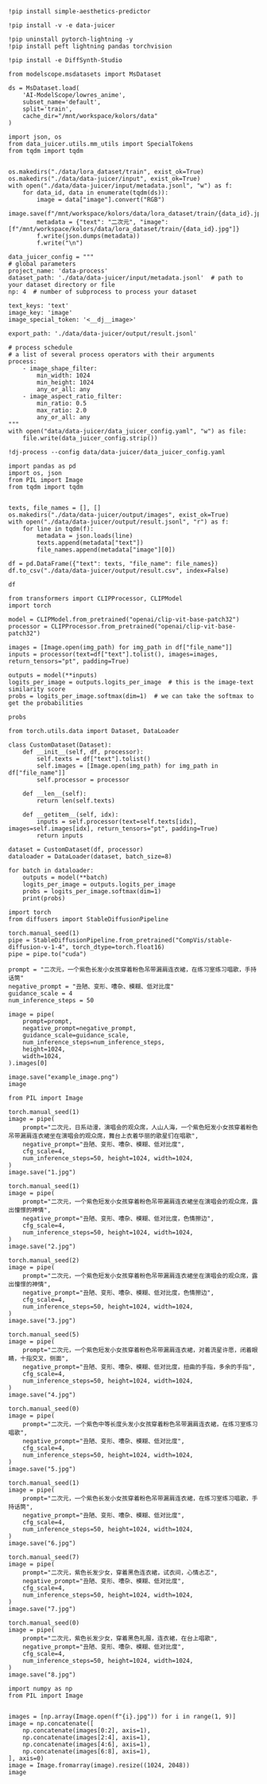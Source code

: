	!pip install simple-aesthetics-predictor

	!pip install -v -e data-juicer

	!pip uninstall pytorch-lightning -y
	!pip install peft lightning pandas torchvision

	!pip install -e DiffSynth-Studio

	from modelscope.msdatasets import MsDataset

	ds = MsDataset.load(
		'AI-ModelScope/lowres_anime',
		subset_name='default',
		split='train',
		cache_dir="/mnt/workspace/kolors/data"
	)

	import json, os
	from data_juicer.utils.mm_utils import SpecialTokens
	from tqdm import tqdm


	os.makedirs("./data/lora_dataset/train", exist_ok=True)
	os.makedirs("./data/data-juicer/input", exist_ok=True)
	with open("./data/data-juicer/input/metadata.jsonl", "w") as f:
		for data_id, data in enumerate(tqdm(ds)):
			image = data["image"].convert("RGB")
			image.save(f"/mnt/workspace/kolors/data/lora_dataset/train/{data_id}.jpg")
			metadata = {"text": "二次元", "image": [f"/mnt/workspace/kolors/data/lora_dataset/train/{data_id}.jpg"]}
			f.write(json.dumps(metadata))
			f.write("\n")

	data_juicer_config = """
	# global parameters
	project_name: 'data-process'
	dataset_path: './data/data-juicer/input/metadata.jsonl'  # path to your dataset directory or file
	np: 4  # number of subprocess to process your dataset

	text_keys: 'text'
	image_key: 'image'
	image_special_token: '<__dj__image>'

	export_path: './data/data-juicer/output/result.jsonl'

	# process schedule
	# a list of several process operators with their arguments
	process:
		- image_shape_filter:
			min_width: 1024
			min_height: 1024
			any_or_all: any
		- image_aspect_ratio_filter:
			min_ratio: 0.5
			max_ratio: 2.0
			any_or_all: any
	"""
	with open("data/data-juicer/data_juicer_config.yaml", "w") as file:
		file.write(data_juicer_config.strip())

	!dj-process --config data/data-juicer/data_juicer_config.yaml

	import pandas as pd
	import os, json
	from PIL import Image
	from tqdm import tqdm


	texts, file_names = [], []
	os.makedirs("./data/data-juicer/output/images", exist_ok=True)
	with open("./data/data-juicer/output/result.jsonl", "r") as f:
		for line in tqdm(f):
			metadata = json.loads(line)
			texts.append(metadata["text"])
			file_names.append(metadata["image"][0])

	df = pd.DataFrame({"text": texts, "file_name": file_names})
	df.to_csv("./data/data-juicer/output/result.csv", index=False)

	df

	from transformers import CLIPProcessor, CLIPModel
	import torch

	model = CLIPModel.from_pretrained("openai/clip-vit-base-patch32")
	processor = CLIPProcessor.from_pretrained("openai/clip-vit-base-patch32")

	images = [Image.open(img_path) for img_path in df["file_name"]]
	inputs = processor(text=df["text"].tolist(), images=images, return_tensors="pt", padding=True)

	outputs = model(**inputs)
	logits_per_image = outputs.logits_per_image  # this is the image-text similarity score
	probs = logits_per_image.softmax(dim=1)  # we can take the softmax to get the probabilities

	probs

	from torch.utils.data import Dataset, DataLoader

	class CustomDataset(Dataset):
		def __init__(self, df, processor):
			self.texts = df["text"].tolist()
			self.images = [Image.open(img_path) for img_path in df["file_name"]]
			self.processor = processor

		def __len__(self):
			return len(self.texts)

		def __getitem__(self, idx):
			inputs = self.processor(text=self.texts[idx], images=self.images[idx], return_tensors="pt", padding=True)
			return inputs

	dataset = CustomDataset(df, processor)
	dataloader = DataLoader(dataset, batch_size=8)

	for batch in dataloader:
		outputs = model(**batch)
		logits_per_image = outputs.logits_per_image
		probs = logits_per_image.softmax(dim=1)
		print(probs)

	import torch
	from diffusers import StableDiffusionPipeline

	torch.manual_seed(1)
	pipe = StableDiffusionPipeline.from_pretrained("CompVis/stable-diffusion-v-1-4", torch_dtype=torch.float16)
	pipe = pipe.to("cuda")

	prompt = "二次元，一个紫色长发小女孩穿着粉色吊带漏肩连衣裙，在练习室练习唱歌，手持话筒"
	negative_prompt = "丑陋、变形、嘈杂、模糊、低对比度"
	guidance_scale = 4
	num_inference_steps = 50

	image = pipe(
		prompt=prompt,
		negative_prompt=negative_prompt,
		guidance_scale=guidance_scale,
		num_inference_steps=num_inference_steps,
		height=1024,
		width=1024,
	).images[0]

	image.save("example_image.png")
	image

	from PIL import Image

	torch.manual_seed(1)
	image = pipe(
		prompt="二次元，日系动漫，演唱会的观众席，人山人海，一个紫色短发小女孩穿着粉色吊带漏肩连衣裙坐在演唱会的观众席，舞台上衣着华丽的歌星们在唱歌",
		negative_prompt="丑陋、变形、嘈杂、模糊、低对比度",
		cfg_scale=4,
		num_inference_steps=50, height=1024, width=1024,
	)
	image.save("1.jpg")

	torch.manual_seed(1)
	image = pipe(
		prompt="二次元，一个紫色短发小女孩穿着粉色吊带漏肩连衣裙坐在演唱会的观众席，露出憧憬的神情",
		negative_prompt="丑陋、变形、嘈杂、模糊、低对比度，色情擦边",
		cfg_scale=4,
		num_inference_steps=50, height=1024, width=1024,
	)
	image.save("2.jpg")

	torch.manual_seed(2)
	image = pipe(
		prompt="二次元，一个紫色短发小女孩穿着粉色吊带漏肩连衣裙坐在演唱会的观众席，露出憧憬的神情",
		negative_prompt="丑陋、变形、嘈杂、模糊、低对比度，色情擦边",
		cfg_scale=4,
		num_inference_steps=50, height=1024, width=1024,
	)
	image.save("3.jpg")

	torch.manual_seed(5)
	image = pipe(
		prompt="二次元，一个紫色短发小女孩穿着粉色吊带漏肩连衣裙，对着流星许愿，闭着眼睛，十指交叉，侧面",
		negative_prompt="丑陋、变形、嘈杂、模糊、低对比度，扭曲的手指，多余的手指",
		cfg_scale=4,
		num_inference_steps=50, height=1024, width=1024,
	)
	image.save("4.jpg")

	torch.manual_seed(0)
	image = pipe(
		prompt="二次元，一个紫色中等长度头发小女孩穿着粉色吊带漏肩连衣裙，在练习室练习唱歌",
		negative_prompt="丑陋、变形、嘈杂、模糊、低对比度",
		cfg_scale=4,
		num_inference_steps=50, height=1024, width=1024,
	)
	image.save("5.jpg")

	torch.manual_seed(1)
	image = pipe(
		prompt="二次元，一个紫色长发小女孩穿着粉色吊带漏肩连衣裙，在练习室练习唱歌，手持话筒",
		negative_prompt="丑陋、变形、嘈杂、模糊、低对比度",
		cfg_scale=4,
		num_inference_steps=50, height=1024, width=1024,
	)
	image.save("6.jpg")

	torch.manual_seed(7)
	image = pipe(
		prompt="二次元，紫色长发少女，穿着黑色连衣裙，试衣间，心情忐忑",
		negative_prompt="丑陋、变形、嘈杂、模糊、低对比度",
		cfg_scale=4,
		num_inference_steps=50, height=1024, width=1024,
	)
	image.save("7.jpg")

	torch.manual_seed(0)
	image = pipe(
		prompt="二次元，紫色长发少女，穿着黑色礼服，连衣裙，在台上唱歌",
		negative_prompt="丑陋、变形、嘈杂、模糊、低对比度",
		cfg_scale=4,
		num_inference_steps=50, height=1024, width=1024,
	)
	image.save("8.jpg")

	import numpy as np
	from PIL import Image


	images = [np.array(Image.open(f"{i}.jpg")) for i in range(1, 9)]
	image = np.concatenate([
		np.concatenate(images[0:2], axis=1),
		np.concatenate(images[2:4], axis=1),
		np.concatenate(images[4:6], axis=1),
		np.concatenate(images[6:8], axis=1),
	], axis=0)
	image = Image.fromarray(image).resize((1024, 2048))
	image
